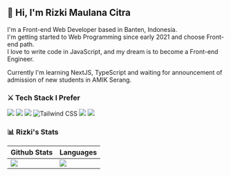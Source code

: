 ## 👋 Hi, I'm Rizki Maulana Citra
I'm a Front-end Web Developer based in Banten, Indonesia.<br/>I'm getting started to Web Programming since early 2021 and choose Front-end path.<br/>I love to write code in JavaScript, and my dream is to become a Front-end Engineer.

Currently I'm learning NextJS, TypeScript and waiting for announcement of admission of new students in AMIK Serang.

### ⚔️ Tech Stack I Prefer
![](https://img.shields.io/badge/html5-%23E34F26.svg?style=for-the-badge&logo=html5&logoColor=white) ![](https://img.shields.io/badge/css3-%231572B6.svg?style=for-the-badge&logo=css3&logoColor=white) ![](https://img.shields.io/badge/SASS-hotpink.svg?style=for-the-badge&logo=SASS&logoColor=white) ![Tailwind CSS](https://img.shields.io/static/v1?style=for-the-badge&message=Tailwind+CSS&color=039be5&logo=Tailwind+CSS&logoColor=FFFFFF&label=) ![](https://img.shields.io/badge/javascript-%23323330.svg?style=for-the-badge&logo=javascript&logoColor=%23F7DF1E) ![](https://img.shields.io/badge/react-%2320232a.svg?style=for-the-badge&logo=react&logoColor=%2361DAFB)

### 📊 Rizki's Stats
|Github Stats|Languages|
|---|---|
|[![](https://github-readme-stats.vercel.app/api?username=mlnzyx)](https://github.com/mlnzyx/github-readme-stats)|[![](https://github-readme-stats.vercel.app/api/top-langs/?username=mlnzyx&layout=compact)](https://github.com/mlnzyx/github-readme-stats)|
 
